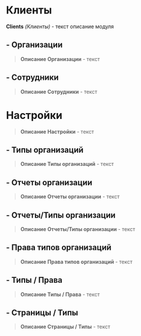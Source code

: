 # Клиенты

**Clients** *(Клиенты)* - текст описание модуля

## - Организации
>**Описание Организации** - текст
## - Сотрудники
>**Описание Сотрудники** - текст

# Настройки
>**Описание Настройки** - текст
## - Типы организаций
>**Описание Типы организаций** - текст
## - Отчеты организации
>**Описание Отчеты организации** - текст
## - Отчеты/Типы организации
>**Описание Отчеты/Типы организации** - текст
## - Права типов организаций
>**Описание Права типов организаций** - текст
## - Типы / Права
>**Описание Типы / Права** - текст
## - Страницы / Типы
>**Описание Страницы / Типы** - текст